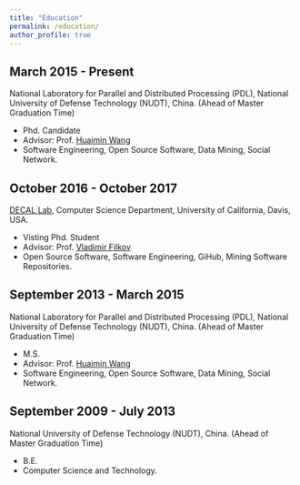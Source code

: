 ```yaml
---
title: "Education"
permalink: /education/
author_profile: true
---
```


## March 2015 - Present
National Laboratory for Parallel and Distributed Processing (PDL), National University of Defense Technology (NUDT), China. (Ahead of Master Graduation Time)
* Phd. Candidate
* Advisor: Prof. [Huaimin Wang](https://dblp.uni-trier.de/pers/hd/w/Wang:Huaimin)
* Software Engineering, Open Source Software, Data Mining, Social Network. 

## October 2016 - October 2017
[DECAL Lab](https://decallab.cs.ucdavis.edu), Computer Science Department, University of California, Davis, USA.
* Visting Phd. Student
* Advisor: Prof. [Vladimir Filkov](http://web.cs.ucdavis.edu/~filkov)
* Open Source Software, Software Engineering, GiHub, Mining Software Repositories.

## September 2013 - March 2015
National Laboratory for Parallel and Distributed Processing (PDL), National University of Defense Technology (NUDT), China. (Ahead of Master Graduation Time)
* M.S. 
* Advisor: Prof. [Huaimin Wang](https://dblp.uni-trier.de/pers/hd/w/Wang:Huaimin)
* Software Engineering, Open Source Software, Data Mining, Social Network. 

## September 2009 - July 2013
National University of Defense Technology (NUDT), China. (Ahead of Master Graduation Time)
* B.E. 
* Computer Science and Technology.